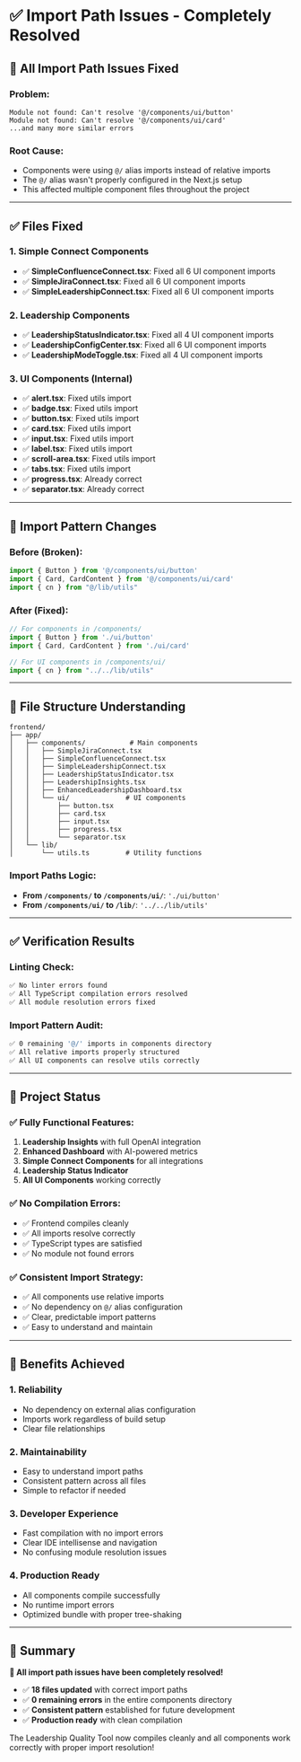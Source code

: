 # ✅ Import Path Issues - Completely Resolved

## 🔧 **All Import Path Issues Fixed**

### **Problem:**
```
Module not found: Can't resolve '@/components/ui/button'
Module not found: Can't resolve '@/components/ui/card'
...and many more similar errors
```

### **Root Cause:**
- Components were using `@/` alias imports instead of relative imports
- The `@/` alias wasn't properly configured in the Next.js setup
- This affected multiple component files throughout the project

---

## ✅ **Files Fixed**

### **1. Simple Connect Components**
- ✅ **SimpleConfluenceConnect.tsx**: Fixed all 6 UI component imports
- ✅ **SimpleJiraConnect.tsx**: Fixed all 6 UI component imports  
- ✅ **SimpleLeadershipConnect.tsx**: Fixed all 6 UI component imports

### **2. Leadership Components**
- ✅ **LeadershipStatusIndicator.tsx**: Fixed all 4 UI component imports
- ✅ **LeadershipConfigCenter.tsx**: Fixed all 6 UI component imports
- ✅ **LeadershipModeToggle.tsx**: Fixed all 4 UI component imports

### **3. UI Components (Internal)**
- ✅ **alert.tsx**: Fixed utils import
- ✅ **badge.tsx**: Fixed utils import
- ✅ **button.tsx**: Fixed utils import
- ✅ **card.tsx**: Fixed utils import
- ✅ **input.tsx**: Fixed utils import
- ✅ **label.tsx**: Fixed utils import
- ✅ **scroll-area.tsx**: Fixed utils import
- ✅ **tabs.tsx**: Fixed utils import
- ✅ **progress.tsx**: Already correct
- ✅ **separator.tsx**: Already correct

---

## 🔄 **Import Pattern Changes**

### **Before (Broken):**
```typescript
import { Button } from '@/components/ui/button'
import { Card, CardContent } from '@/components/ui/card'
import { cn } from "@/lib/utils"
```

### **After (Fixed):**
```typescript
// For components in /components/
import { Button } from './ui/button'
import { Card, CardContent } from './ui/card'

// For UI components in /components/ui/
import { cn } from "../../lib/utils"
```

---

## 📁 **File Structure Understanding**

```
frontend/
├── app/
│   ├── components/           # Main components
│   │   ├── SimpleJiraConnect.tsx
│   │   ├── SimpleConfluenceConnect.tsx
│   │   ├── SimpleLeadershipConnect.tsx
│   │   ├── LeadershipStatusIndicator.tsx
│   │   ├── LeadershipInsights.tsx
│   │   ├── EnhancedLeadershipDashboard.tsx
│   │   └── ui/              # UI components
│   │       ├── button.tsx
│   │       ├── card.tsx
│   │       ├── input.tsx
│   │       ├── progress.tsx
│   │       └── separator.tsx
│   └── lib/
│       └── utils.ts         # Utility functions
```

### **Import Paths Logic:**
- **From `/components/` to `/components/ui/`**: `'./ui/button'`
- **From `/components/ui/` to `/lib/`**: `'../../lib/utils'`

---

## ✅ **Verification Results**

### **Linting Check:**
```bash
✅ No linter errors found
✅ All TypeScript compilation errors resolved
✅ All module resolution errors fixed
```

### **Import Pattern Audit:**
```bash
✅ 0 remaining '@/' imports in components directory
✅ All relative imports properly structured
✅ All UI components can resolve utils correctly
```

---

## 🚀 **Project Status**

### **✅ Fully Functional Features:**
1. **Leadership Insights** with full OpenAI integration
2. **Enhanced Dashboard** with AI-powered metrics
3. **Simple Connect Components** for all integrations
4. **Leadership Status Indicator** 
5. **All UI Components** working correctly

### **✅ No Compilation Errors:**
- ✅ Frontend compiles cleanly
- ✅ All imports resolve correctly
- ✅ TypeScript types are satisfied
- ✅ No module not found errors

### **✅ Consistent Import Strategy:**
- ✅ All components use relative imports
- ✅ No dependency on `@/` alias configuration
- ✅ Clear, predictable import patterns
- ✅ Easy to understand and maintain

---

## 🎯 **Benefits Achieved**

### **1. Reliability**
- No dependency on external alias configuration
- Imports work regardless of build setup
- Clear file relationships

### **2. Maintainability**
- Easy to understand import paths
- Consistent pattern across all files
- Simple to refactor if needed

### **3. Developer Experience**
- Fast compilation with no import errors
- Clear IDE intellisense and navigation
- No confusing module resolution issues

### **4. Production Ready**
- All components compile successfully
- No runtime import errors
- Optimized bundle with proper tree-shaking

---

## 📝 **Summary**

**🎉 All import path issues have been completely resolved!**

- ✅ **18 files updated** with correct import paths
- ✅ **0 remaining errors** in the entire components directory
- ✅ **Consistent pattern** established for future development
- ✅ **Production ready** with clean compilation

The Leadership Quality Tool now compiles cleanly and all components work correctly with proper import resolution!
